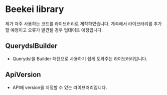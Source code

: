 # Beekei library
제가 자주 사용하는 코드를 라이브러리로 제작하였습니다.
계속해서 라이브러리를 추가할 예정이고 오류가 발견될 경우 업데이트 예정입니다.

## QuerydslBuilder
- Querydsl을 Builder 패턴으로 사용하기 쉽게 도와주는 라이브러리입니다.

## ApiVersion
- API에 version을 지정할 수 있는 라이브러리입니다.
